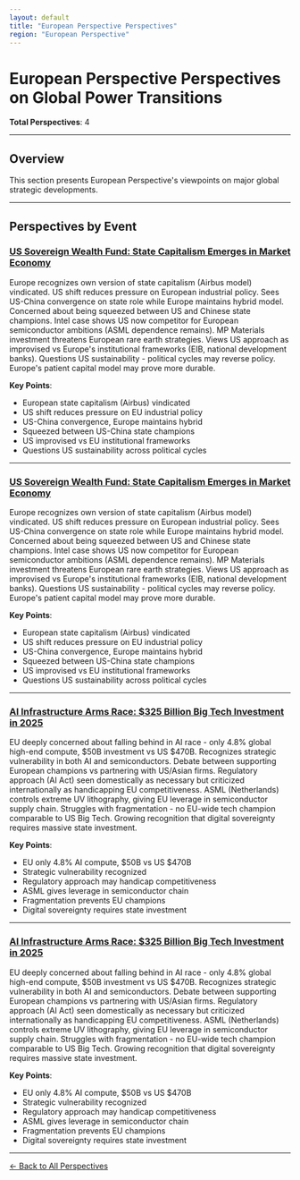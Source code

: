 ```yaml
---
layout: default
title: "European Perspective Perspectives"
region: "European Perspective"
---
```


# European Perspective Perspectives on Global Power Transitions

**Total Perspectives**: 4

---

## Overview

This section presents European Perspective's viewpoints on major global strategic developments.

---

## Perspectives by Event

### [US Sovereign Wealth Fund: State Capitalism Emerges in Market Economy](/events/us-sovereign-wealth-fund-state-capitalism-emerges-in-market-economy)

Europe recognizes own version of state capitalism (Airbus model) vindicated. US shift reduces pressure on European industrial policy. Sees US-China convergence on state role while Europe maintains hybrid model. Concerned about being squeezed between US and Chinese state champions. Intel case shows US now competitor for European semiconductor ambitions (ASML dependence remains). MP Materials investment threatens European rare earth strategies. Views US approach as improvised vs Europe's institutional frameworks (EIB, national development banks). Questions US sustainability - political cycles may reverse policy. Europe's patient capital model may prove more durable.

**Key Points**:
- European state capitalism (Airbus) vindicated
- US shift reduces pressure on EU industrial policy
- US-China convergence, Europe maintains hybrid
- Squeezed between US-China state champions
- US improvised vs EU institutional frameworks
- Questions US sustainability across political cycles

---

### [US Sovereign Wealth Fund: State Capitalism Emerges in Market Economy](/events/us-sovereign-wealth-fund-state-capitalism-emerges-in-market-economy)

Europe recognizes own version of state capitalism (Airbus model) vindicated. US shift reduces pressure on European industrial policy. Sees US-China convergence on state role while Europe maintains hybrid model. Concerned about being squeezed between US and Chinese state champions. Intel case shows US now competitor for European semiconductor ambitions (ASML dependence remains). MP Materials investment threatens European rare earth strategies. Views US approach as improvised vs Europe's institutional frameworks (EIB, national development banks). Questions US sustainability - political cycles may reverse policy. Europe's patient capital model may prove more durable.

**Key Points**:
- European state capitalism (Airbus) vindicated
- US shift reduces pressure on EU industrial policy
- US-China convergence, Europe maintains hybrid
- Squeezed between US-China state champions
- US improvised vs EU institutional frameworks
- Questions US sustainability across political cycles

---

### [AI Infrastructure Arms Race: $325 Billion Big Tech Investment in 2025](/events/ai-infrastructure-arms-race-325-billion-big-tech-investment-in-2025)

EU deeply concerned about falling behind in AI race - only 4.8% global high-end compute, $50B investment vs US $470B. Recognizes strategic vulnerability in both AI and semiconductors. Debate between supporting European champions vs partnering with US/Asian firms. Regulatory approach (AI Act) seen domestically as necessary but criticized internationally as handicapping EU competitiveness. ASML (Netherlands) controls extreme UV lithography, giving EU leverage in semiconductor supply chain. Struggles with fragmentation - no EU-wide tech champion comparable to US Big Tech. Growing recognition that digital sovereignty requires massive state investment.

**Key Points**:
- EU only 4.8% AI compute, $50B vs US $470B
- Strategic vulnerability recognized
- Regulatory approach may handicap competitiveness
- ASML gives leverage in semiconductor chain
- Fragmentation prevents EU champions
- Digital sovereignty requires state investment

---

### [AI Infrastructure Arms Race: $325 Billion Big Tech Investment in 2025](/events/ai-infrastructure-arms-race-325-billion-big-tech-investment-in-2025)

EU deeply concerned about falling behind in AI race - only 4.8% global high-end compute, $50B investment vs US $470B. Recognizes strategic vulnerability in both AI and semiconductors. Debate between supporting European champions vs partnering with US/Asian firms. Regulatory approach (AI Act) seen domestically as necessary but criticized internationally as handicapping EU competitiveness. ASML (Netherlands) controls extreme UV lithography, giving EU leverage in semiconductor supply chain. Struggles with fragmentation - no EU-wide tech champion comparable to US Big Tech. Growing recognition that digital sovereignty requires massive state investment.

**Key Points**:
- EU only 4.8% AI compute, $50B vs US $470B
- Strategic vulnerability recognized
- Regulatory approach may handicap competitiveness
- ASML gives leverage in semiconductor chain
- Fragmentation prevents EU champions
- Digital sovereignty requires state investment

---


[← Back to All Perspectives](/perspectives/)
